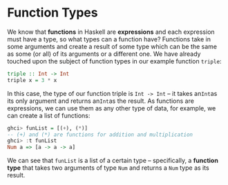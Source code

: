 # Function Types

We know that **functions** in Haskell are **expressions** and each expression must have a type, so what types can a function have? Functions take in some arguments and create a result of some type which can be the same as some (or all) of its arguments or a different one. We have already touched upon the subject of function types in our example function `triple`:

```haskell
triple :: Int -> Int
triple x = 3 * x
```

In this case, the type of our function triple is `Int -> Int` – it takes an`Int`as its only argument and returns an`Int`as the result. As functions are expressions, we can use them as any other type of data, for example, we can create a list of functions:

```haskell
ghci> funList = [(+), (*)]
-- (+) and (*) are functions for addition and multiplication
ghci> :t funList
Num a => [a -> a -> a]
```

We can see that `funList` is a list of a certain type – specifically, a **function type** that takes two arguments of type `Num` and returns a `Num` type as its result.

